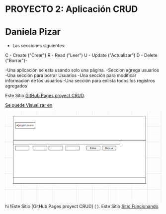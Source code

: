 

# PROYECTO 2:  Aplicación CRUD
# Daniela Pizar


- Las secciones siguientes:

C - Create ("Crear")
R - Read ("Leer")
U - Update ("Actualizar")
D - Delete ("Borrar")-


-Una aplicación se esta  usando solo una página. 
-Seccion agrega usuarios
-Una sección para borrar Usuarios
-Una sección para modificar informacion de los usuarios
-Una sección para enlista todos los registros agregados


Este Sitio [GitHub Pages proyect CRUD](https://github.com/Danypizar/Proyecto1-CRUD.git).

[Se puede Visualizar en]()

![Planeacion de proyecto ](./assets/CRUD.png)hi
!Este Sitio [GitHub Pages proyect CRUD] ( ).
Este Sitio [Sitio Funcionando](https://cozy-horse-948310.netlify.app/).
